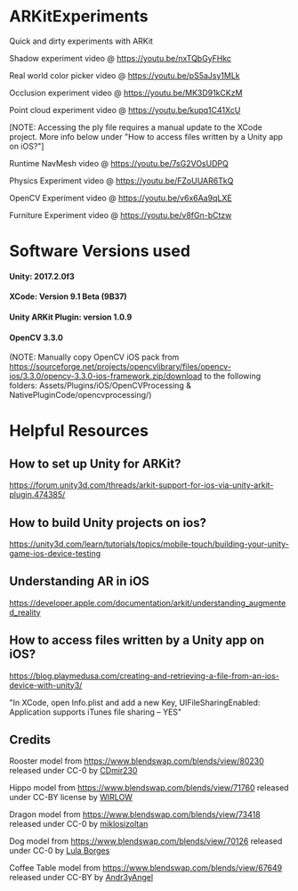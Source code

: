 # ARKitExperiments
Quick and dirty experiments with ARKit

Shadow experiment video @ https://youtu.be/nxTQbGyFHkc

Real world color picker video @ https://youtu.be/pS5aJsy1MLk

Occlusion experiment video @ https://youtu.be/MK3D91kCKzM 

Point cloud experiment video @ https://youtu.be/kupq1C41XcU

[NOTE: Accessing the ply file requires a manual update to the XCode project.
More info below under "How to access files written by a Unity app on iOS?"]

Runtime NavMesh video @ https://youtu.be/7sG2VOsUDPQ

Physics Experiment video @ https://youtu.be/FZoUUAR6TkQ

OpenCV Experiment video @ https://youtu.be/v6x6Aa9qLXE

Furniture Experiment video @ https://youtu.be/v8fGn-bCtzw

# Software Versions used
#### Unity: 2017.2.0f3
#### XCode: Version 9.1 Beta (9B37)
#### Unity ARKit Plugin: version 1.0.9
#### OpenCV 3.3.0
(NOTE: Manually copy OpenCV iOS pack from https://sourceforge.net/projects/opencvlibrary/files/opencv-ios/3.3.0/opencv-3.3.0-ios-framework.zip/download to the following  folders: Assets/Plugins/iOS/OpenCVProcessing & NativePluginCode/opencvprocessing/)

# Helpful Resources
## How to set up Unity for ARKit?
https://forum.unity3d.com/threads/arkit-support-for-ios-via-unity-arkit-plugin.474385/

## How to build Unity projects on ios?
https://unity3d.com/learn/tutorials/topics/mobile-touch/building-your-unity-game-ios-device-testing

## Understanding AR in iOS
https://developer.apple.com/documentation/arkit/understanding_augmented_reality

## How to access files written by a Unity app on iOS?
https://blog.playmedusa.com/creating-and-retrieving-a-file-from-an-ios-device-with-unity3/

"In XCode, open Info.plist and add a new Key, UIFileSharingEnabled:
Application supports iTunes file sharing – YES"

## Credits
Rooster model from https://www.blendswap.com/blends/view/80230 released under CC-0 by [CDmir230](https://www.blendswap.com/user/CDmir230)

Hippo model from https://www.blendswap.com/blends/view/71760 released under CC-BY license by [WIRLOW](https://www.blendswap.com/user/WIRLOW)

Dragon model from https://www.blendswap.com/blends/view/73418 released under CC-0 by [miklosizoltan](https://www.blendswap.com/user/miklosizoltan)

Dog model from https://www.blendswap.com/blends/view/70126 released under CC-0 by [Lula Borges](https://www.blendswap.com/user/Lula+Borges)

Coffee Table model from https://www.blendswap.com/blends/view/67649 released under CC-BY by [Andr3yAngel](https://www.blendswap.com/user/Andr3yAngel)
